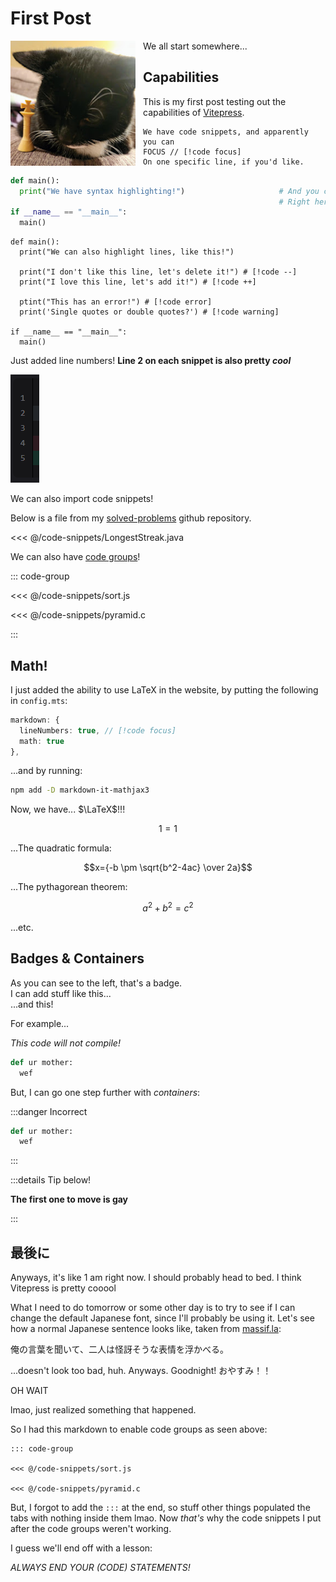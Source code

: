# First Post


<div class="flex flex-col items-center mt-10 sm:flex-row">
  <img src="./img/koiya.jpg" alt="Vite package logo" width="200" height="200" style="float: left; margin-right: 12px;" />
  <p class="italic text-gray-500">
    We all start somewhere...
  </p>
</div>

## Capabilities

This is my first post testing out the capabilities of [Vitepress](https://vitepress.dev/).

```
We have code snippets, and apparently you can
FOCUS // [!code focus]
On one specific line, if you'd like.
```

```py
def main():
  print("We have syntax highlighting!")                     # And you can copy
                                                            # Right here >
if __name__ == "__main__":
  main()
```

```py{2}
def main():
  print("We can also highlight lines, like this!")
  
  print("I don't like this line, let's delete it!") # [!code --]
  print("I love this line, let's add it!") # [!code ++]

  ptint("This has an error!") # [!code error]
  print('Single quotes or double quotes?') # [!code warning]

if __name__ == "__main__":
  main()
```

Just added line numbers! **Line 2 on each snippet is also pretty *cool***

![As you can see!](img/_line-numbers.png)

We can also import code snippets!

Below is a file from my [solved-problems](https://github.com/koiyakiya/solved-problems) github repository.

<<< @/code-snippets/LongestStreak.java

We can also have [code groups](https://vitepress.dev/guide/markdown#code-groups)!

::: code-group

<<< @/code-snippets/sort.js

<<< @/code-snippets/pyramid.c

:::

## Math!

I just added the ability to use LaTeX in the website, by putting the following in `config.mts`:

```ts
markdown: {
  lineNumbers: true, // [!code focus]
  math: true
},
```

...and by running:

```sh
npm add -D markdown-it-mathjax3
```

Now, we have... $\LaTeX$!!!

$$1=1$$

...The quadratic formula:

$$x={-b \pm \sqrt{b^2-4ac} \over 2a}$$

...The pythagorean theorem:

$$a^2+b^2=c^2$$

...etc.

## Badges & Containers

<Badge type="info" text="hi!" /> As you can see to the left, that's a badge.
<br>
<Badge type="warning" text="WARNING" /> I can add stuff like this...
<br>
<Badge type="danger" text="ERROR" /> ...and this!

For example...

<Badge type="danger" text="!" /> *This code will not compile!*

```py
def ur mother:
  wef
```

But, I can go one step further with *containers*:

:::danger Incorrect
```py
def ur mother:
  wef
```
:::

:::details Tip below!

**The first one to move is gay**

:::


## 最後に

Anyways, it's like 1 am right now. I should probably head to bed. I think Vitepress is pretty cooool

What I need to do tomorrow or some other day is to try to see if I can change the default Japanese font, since I'll probably be using it. Let's see how a normal Japanese sentence looks like, taken from [massif.la](https://massif.la/ja):

俺の言葉を聞いて、二人は怪訝そうな表情を浮かべる。

...doesn't look too bad, huh. Anyways. Goodnight! おやすみ！！

OH WAIT

lmao, just realized something that happened.

So I had this markdown to enable code groups as seen above:

```
::: code-group

<<< @/code-snippets/sort.js

<<< @/code-snippets/pyramid.c
```

But, I forgot to add the `:::` at the end, so stuff other things populated the tabs with nothing inside them lmao. Now *that's* why the code snippets I put after the code groups weren't working. 

I guess we'll end off with a lesson:

*ALWAYS END YOUR (CODE) STATEMENTS!*

